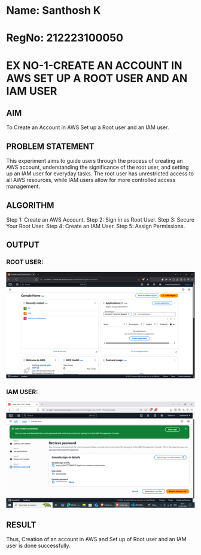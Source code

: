 # Name: Santhosh K
# RegNo: 212223100050

# EX NO-1-CREATE AN ACCOUNT IN AWS SET UP A ROOT USER AND AN IAM USER
## AIM
To Create an Account in AWS Set up a Root user and an IAM user.

## PROBLEM STATEMENT
This experiment aims to guide users through the process of creating an AWS account, understanding the significance of the root user, and setting up an IAM user for everyday tasks. The root user has unrestricted access to all AWS resources, while IAM users allow for more controlled access management.

## ALGORITHM
Step 1: Create an AWS Account.
Step 2: Sign in as Root User.
Step 3: Secure Your Root User.
Step 4: Create an IAM User.
Step 5: Assign Permissions.
## OUTPUT
### ROOT USER: 
![image](./image.png)

### IAM USER: 
![image](./Screenshot%20(1).png)
## RESULT
Thus, Creation of an account in AWS and Set up of Root user and an IAM user is done successfully.


